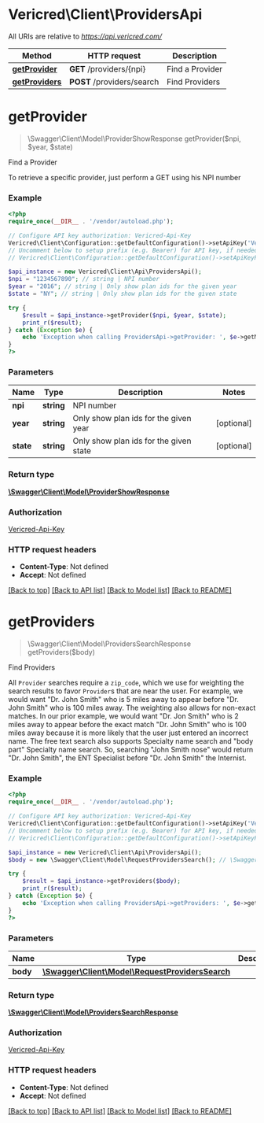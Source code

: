 # Vericred\Client\ProvidersApi

All URIs are relative to *https://api.vericred.com/*

Method | HTTP request | Description
------------- | ------------- | -------------
[**getProvider**](ProvidersApi.md#getProvider) | **GET** /providers/{npi} | Find a Provider
[**getProviders**](ProvidersApi.md#getProviders) | **POST** /providers/search | Find Providers


# **getProvider**
> \Swagger\Client\Model\ProviderShowResponse getProvider($npi, $year, $state)

Find a Provider

To retrieve a specific provider, just perform a GET using his NPI number

### Example
```php
<?php
require_once(__DIR__ . '/vendor/autoload.php');

// Configure API key authorization: Vericred-Api-Key
Vericred\Client\Configuration::getDefaultConfiguration()->setApiKey('Vericred-Api-Key', 'YOUR_API_KEY');
// Uncomment below to setup prefix (e.g. Bearer) for API key, if needed
// Vericred\Client\Configuration::getDefaultConfiguration()->setApiKeyPrefix('Vericred-Api-Key', 'Bearer');

$api_instance = new Vericred\Client\Api\ProvidersApi();
$npi = "1234567890"; // string | NPI number
$year = "2016"; // string | Only show plan ids for the given year
$state = "NY"; // string | Only show plan ids for the given state

try {
    $result = $api_instance->getProvider($npi, $year, $state);
    print_r($result);
} catch (Exception $e) {
    echo 'Exception when calling ProvidersApi->getProvider: ', $e->getMessage(), PHP_EOL;
}
?>
```

### Parameters

Name | Type | Description  | Notes
------------- | ------------- | ------------- | -------------
 **npi** | **string**| NPI number |
 **year** | **string**| Only show plan ids for the given year | [optional]
 **state** | **string**| Only show plan ids for the given state | [optional]

### Return type

[**\Swagger\Client\Model\ProviderShowResponse**](../Model/ProviderShowResponse.md)

### Authorization

[Vericred-Api-Key](../../README.md#Vericred-Api-Key)

### HTTP request headers

 - **Content-Type**: Not defined
 - **Accept**: Not defined

[[Back to top]](#) [[Back to API list]](../../README.md#documentation-for-api-endpoints) [[Back to Model list]](../../README.md#documentation-for-models) [[Back to README]](../../README.md)

# **getProviders**
> \Swagger\Client\Model\ProvidersSearchResponse getProviders($body)

Find Providers

All `Provider` searches require a `zip_code`, which we use for weighting the search results to favor `Provider`s that are near the user.  For example, we would want \"Dr. John Smith\" who is 5 miles away to appear before \"Dr. John Smith\" who is 100 miles away.  The weighting also allows for non-exact matches.  In our prior example, we would want \"Dr. Jon Smith\" who is 2 miles away to appear before the exact match \"Dr. John Smith\" who is 100 miles away because it is more likely that the user just entered an incorrect name.  The free text search also supports Specialty name search and \"body part\" Specialty name search.  So, searching \"John Smith nose\" would return \"Dr. John Smith\", the ENT Specialist before \"Dr. John Smith\" the Internist.

### Example
```php
<?php
require_once(__DIR__ . '/vendor/autoload.php');

// Configure API key authorization: Vericred-Api-Key
Vericred\Client\Configuration::getDefaultConfiguration()->setApiKey('Vericred-Api-Key', 'YOUR_API_KEY');
// Uncomment below to setup prefix (e.g. Bearer) for API key, if needed
// Vericred\Client\Configuration::getDefaultConfiguration()->setApiKeyPrefix('Vericred-Api-Key', 'Bearer');

$api_instance = new Vericred\Client\Api\ProvidersApi();
$body = new \Swagger\Client\Model\RequestProvidersSearch(); // \Swagger\Client\Model\RequestProvidersSearch | 

try {
    $result = $api_instance->getProviders($body);
    print_r($result);
} catch (Exception $e) {
    echo 'Exception when calling ProvidersApi->getProviders: ', $e->getMessage(), PHP_EOL;
}
?>
```

### Parameters

Name | Type | Description  | Notes
------------- | ------------- | ------------- | -------------
 **body** | [**\Swagger\Client\Model\RequestProvidersSearch**](../Model/\Swagger\Client\Model\RequestProvidersSearch.md)|  | [optional]

### Return type

[**\Swagger\Client\Model\ProvidersSearchResponse**](../Model/ProvidersSearchResponse.md)

### Authorization

[Vericred-Api-Key](../../README.md#Vericred-Api-Key)

### HTTP request headers

 - **Content-Type**: Not defined
 - **Accept**: Not defined

[[Back to top]](#) [[Back to API list]](../../README.md#documentation-for-api-endpoints) [[Back to Model list]](../../README.md#documentation-for-models) [[Back to README]](../../README.md)

